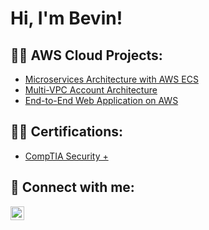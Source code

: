 <h1>Hi, I'm Bevin! </h1>

<h2>👨‍💻 AWS Cloud Projects:</h2> 

- [Microservices Architecture with AWS ECS](https://github.com/bevinhallcloud/Microservices-Architecture-with-AWS-ECS)
- [Multi-VPC Account Architecture](https://github.com/bevinhallcloud/Multi-VPCAccountArchitectureLab)
- [End-to-End Web Application on AWS](https://github.com/bevinhallcloud/End-to-End-Web-Application-on-AWS)

<h2>👨‍💻 Certifications:</h2>

- [CompTIA Security +](https://www.credly.com/badges/6944a1f1-95f0-431b-80a0-1e0e898e82a4/public_url)


<h2> 🤳 Connect with me:</h2>



[<img align="left" alt="JoshMadakor | LinkedIn" width="22px" src="https://cdn.jsdelivr.net/npm/simple-icons@v3/icons/linkedin.svg" />][linkedin]





[linkedin]: https://www.linkedin.com/in/bevinhall/

<!--
**joshmadakor1/joshmadakor1** is a ✨ _special_ ✨ repository because its `README.md` (this file) appears on your GitHub profile.

Here are some ideas to get you started:

- 🔭 I’m currently working on ...
- 🌱 I’m currently learning ...
- 👯 I’m looking to collaborate on ...
- 🤔 I’m looking for help with ...
- 💬 Ask me about ...
- 📫 How to reach me: ...
- 😄 Pronouns: ...
- ⚡ Fun fact: ...
-->
